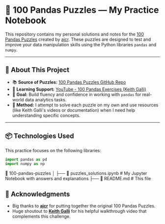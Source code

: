 # 🐼 100 Pandas Puzzles — My Practice Notebook

This repository contains my personal solutions and notes for the [100 Pandas Puzzles](https://github.com/ajcr/100-pandas-puzzles) created by [ajcr](https://github.com/ajcr). These puzzles are designed to test and improve your data manipulation skills using the Python libraries `pandas` and `numpy`.

---

## 🚀 About This Project

- 📚 **Source of Puzzles:** [100 Pandas Puzzles GitHub Repo](https://github.com/ajcr/100-pandas-puzzles)
- 🎥 **Learning Support:** [YouTube - 100 Pandas Exercises (Keith Galli)](https://www.youtube.com/watch?v=i7v2m-ebXB4&ab_channel=KeithGalli)
- 🧠 **Goal:** Build fluency and confidence in working with `pandas` for real-world data analytics tasks.
- 📝 **Method:** I attempt to solve each puzzle on my own and use resources (like Keith Galli's videos or documentation) when I need help understanding specific concepts.

---

## 📦 Technologies Used

This practice focuses on the following libraries:

```python
import pandas as pd
import numpy as np
```

📂 100-pandas-puzzles
│
├── 📓 puzzles_solutions.ipynb    # My Jupyter Notebook with answers and explanations
├── 📄 README.md                  # This file


## 🙌 Acknowledgments

* Big thanks to **[ajcr](https://github.com/ajcr)** for putting together the original 100 Pandas Puzzles.
* Huge shoutout to **[Keith Galli](https://www.youtube.com/@KeithGalli)** for his helpful walkthrough video that complements this challenge.
